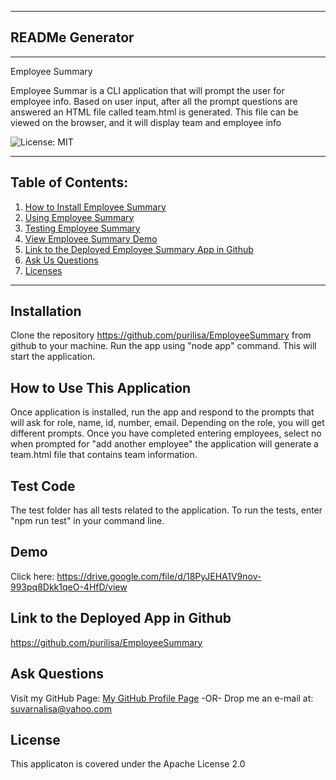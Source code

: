 
  ***
  ## READMe Generator
  ***

  Employee Summary

  Employee Summar is a CLI application that will prompt the user for employee info. Based on user input, after all the prompt questions are answered an HTML file called team.html is generated. This file can be viewed on the browser, and it will display team and employee info

  ![License: MIT](https://img.shields.io/badge/License-Apache%202.0-blue.svg)

  ***
  ## Table of Contents:
  1. [How to Install Employee Summary](#Installation)
  2. [Using Employee Summary](#How%20To%20Use%20This%20Application)
  3. [Testing Employee Summary](#Test%20Code)
  4. [View Employee Summary Demo ](#Demo)
  5. [Link to the Deployed Employee Summary App in Github ](#Link%20to%20the%20Deployed%20App%20in%20Github)
  6. [Ask Us Questions](#Ask%20Questions)
  7. [Licenses](#License)
  ***

  ## Installation
  Clone the repository https://github.com/purilisa/EmployeeSummary from github to your machine. Run the app using "node app" command. This will start the application.


  ## How to Use This Application
  Once application is installed, run the app and respond to the prompts that will ask for role, name, id, number, email. Depending on the role, you will get different prompts. Once you have completed entering employees, select no when prompted for "add another employee" the application will generate a team.html file that contains team information.


  ## Test Code
  The test folder has all tests related to the application. To run the tests, enter "npm run test" in your command line.


  ## Demo
  Click here: https://drive.google.com/file/d/18PyJEHA1V9nov-993pq8Dkk1qeO-4HfD/view

  ## Link to the Deployed App in Github
  https://github.com/purilisa/EmployeeSummary 

  ## Ask Questions
  Visit my GitHub Page: [My GitHub Profile Page](https://github.com/purilisa)
 -OR-
 Drop me an e-mail at: suvarnalisa@yahoo.com


  ## License
  This applicaton is covered under the Apache License 2.0
